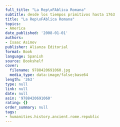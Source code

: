 ```yaml
---
full_title: "La Rep\xFAblica Romana"
subtitle: desde los tiempos primitivos hasta 1763
title: "La Rep\xFAblica Romana"
topics:
- America
date_published: '2008-01-01'
authors:
- Isaac Asimov
publisher: Alianza Editorial
format: Book
language: Spanish
source: Bookshelf
cover:
  filename: 9788420691060.jpg
  media_type: data:image/false;base64
length: '263'
type: null
link: null
date: null
asin: '9788420691060'
rating: {}
order_summary: null
tags:
- humanities.history.ancient.rome.republic
---
```



